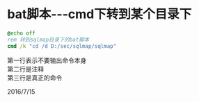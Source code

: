 # bat脚本---cmd下转到某个目录下

```bat
@echo off
rem 转到sqlmap目录下的bat脚本
cmd /k "cd /d D:/sec/sqlmap/sqlmap"
```

第一行表示不要输出命令本身  
第二行是注释  
第三行是真正的命令  


2016/7/15  
